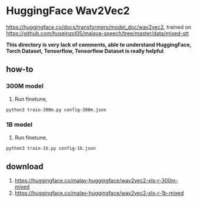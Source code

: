 # HuggingFace Wav2Vec2

https://huggingface.co/docs/transformers/model_doc/wav2vec2, trained on https://github.com/huseinzol05/malaya-speech/tree/master/data/mixed-stt

**This directory is very lack of comments, able to understand HuggingFace, Torch Dataset, Tensorflow, Tensorflow Dataset is really helpful**.

## how-to

### 300M model

1. Run finetune,

```bash
python3 train-300m.py config-300m.json
```

### 1B model

1. Run finetune,

```bash
python3 train-1b.py config-1b.json
```

## download

1. https://huggingface.co/malay-huggingface/wav2vec2-xls-r-300m-mixed
2. https://huggingface.co/malay-huggingface/wav2vec2-xls-r-1b-mixed